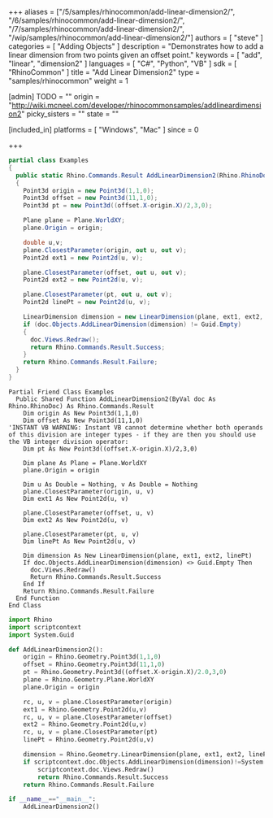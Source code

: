+++
aliases = ["/5/samples/rhinocommon/add-linear-dimension2/", "/6/samples/rhinocommon/add-linear-dimension2/", "/7/samples/rhinocommon/add-linear-dimension2/", "/wip/samples/rhinocommon/add-linear-dimension2/"]
authors = [ "steve" ]
categories = [ "Adding Objects" ]
description = "Demonstrates how to add a linear dimension from two points given an offset point."
keywords = [ "add", "linear", "dimension2" ]
languages = [ "C#", "Python", "VB" ]
sdk = [ "RhinoCommon" ]
title = "Add Linear Dimension2"
type = "samples/rhinocommon"
weight = 1

[admin]
TODO = ""
origin = "http://wiki.mcneel.com/developer/rhinocommonsamples/addlineardimension2"
picky_sisters = ""
state = ""

[included_in]
platforms = [ "Windows", "Mac" ]
since = 0

+++

<div class="codetab-content" id="cs">

```cs
partial class Examples
{
  public static Rhino.Commands.Result AddLinearDimension2(Rhino.RhinoDoc doc)
  {
    Point3d origin = new Point3d(1,1,0);
    Point3d offset = new Point3d(11,1,0);
    Point3d pt = new Point3d((offset.X-origin.X)/2,3,0);

    Plane plane = Plane.WorldXY;
    plane.Origin = origin;

    double u,v;
    plane.ClosestParameter(origin, out u, out v);
    Point2d ext1 = new Point2d(u, v);

    plane.ClosestParameter(offset, out u, out v);
    Point2d ext2 = new Point2d(u, v);

    plane.ClosestParameter(pt, out u, out v);
    Point2d linePt = new Point2d(u, v);

    LinearDimension dimension = new LinearDimension(plane, ext1, ext2, linePt);
    if (doc.Objects.AddLinearDimension(dimension) != Guid.Empty)
    {
      doc.Views.Redraw();
      return Rhino.Commands.Result.Success;
    }
    return Rhino.Commands.Result.Failure;
  }
}
```

</div>


<div class="codetab-content" id="vb">

```vbnet
Partial Friend Class Examples
  Public Shared Function AddLinearDimension2(ByVal doc As Rhino.RhinoDoc) As Rhino.Commands.Result
	Dim origin As New Point3d(1,1,0)
	Dim offset As New Point3d(11,1,0)
'INSTANT VB WARNING: Instant VB cannot determine whether both operands of this division are integer types - if they are then you should use the VB integer division operator:
	Dim pt As New Point3d((offset.X-origin.X)/2,3,0)

	Dim plane As Plane = Plane.WorldXY
	plane.Origin = origin

	Dim u As Double = Nothing, v As Double = Nothing
	plane.ClosestParameter(origin, u, v)
	Dim ext1 As New Point2d(u, v)

	plane.ClosestParameter(offset, u, v)
	Dim ext2 As New Point2d(u, v)

	plane.ClosestParameter(pt, u, v)
	Dim linePt As New Point2d(u, v)

	Dim dimension As New LinearDimension(plane, ext1, ext2, linePt)
	If doc.Objects.AddLinearDimension(dimension) <> Guid.Empty Then
	  doc.Views.Redraw()
	  Return Rhino.Commands.Result.Success
	End If
	Return Rhino.Commands.Result.Failure
  End Function
End Class
```

</div>


<div class="codetab-content" id="py">

```python
import Rhino
import scriptcontext
import System.Guid

def AddLinearDimension2():
    origin = Rhino.Geometry.Point3d(1,1,0)
    offset = Rhino.Geometry.Point3d(11,1,0)
    pt = Rhino.Geometry.Point3d((offset.X-origin.X)/2.0,3,0)
    plane = Rhino.Geometry.Plane.WorldXY
    plane.Origin = origin

    rc, u, v = plane.ClosestParameter(origin)
    ext1 = Rhino.Geometry.Point2d(u,v)
    rc, u, v = plane.ClosestParameter(offset)
    ext2 = Rhino.Geometry.Point2d(u,v)
    rc, u, v = plane.ClosestParameter(pt)
    linePt = Rhino.Geometry.Point2d(u,v)

    dimension = Rhino.Geometry.LinearDimension(plane, ext1, ext2, linePt)
    if scriptcontext.doc.Objects.AddLinearDimension(dimension)!=System.Guid.Empty:
        scriptcontext.doc.Views.Redraw()
        return Rhino.Commands.Result.Success
    return Rhino.Commands.Result.Failure

if __name__=="__main__":
    AddLinearDimension2()
```

</div>
